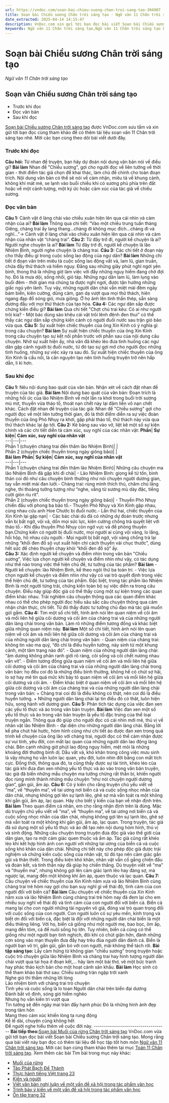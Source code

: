 ```yaml
---
url: https://vndoc.com/soan-bai-chieu-suong-chan-troi-sang-tao-304907
title: Soạn bài Chiều sương Chân trời sáng tạo - Ngữ văn 11 Chân trời sáng tạo - VnDoc.com
date_extracted: 2025-04-14 14:15:47
description: VnDoc.com xin gửi tới bạn đọc bài viết Soạn bài Chiều sương Chân trời sáng tạo. Mời các bạn cùng tham khảo chi tiết.
keywords: Ngữ văn 11 Chân trời sáng tạo,Ngữ văn 11 Chân trời sáng tạo bài chiều sương,Soạn văn 11 Chân trời sáng tạo,văn 11 Chân trời sáng tạo,soạn văn 11 Chân trời,ngữ văn 11 Chân trời,Soạn bài Chiều sương Chân trời sáng tạo,Soạn bài Chiều sương,Chiều sương,soạn văn Chiều sương
---
```


# Soạn bài Chiều sương Chân trời sáng tạo
 _Ngữ văn 11 Chân trời sáng tạo_
## Soạn văn Chiều sương Chân trời sáng tạo
  * Trước khi đọc
  * Đọc văn bản
  * Sau khi đọc

[Soạn bài Chiều sương Chân trời sáng tạo](<https://vndoc.com/soan-bai-chieu-suong-chan-troi-sang-tao-304907>) được VnDoc.com sưu tầm và xin gửi tới bạn đọc cùng tham khảo để có thêm tài liệu soạn văn 11 Chân trời sáng tạo nhé. Mời các bạn cùng theo dõi bài viết dưới đây.
### Trước khi đọc
**Câu hỏi:** Từ nhan đề truyện, bạn hãy dự đoán nội dung văn bản nói về điều gì?
**Bài làm**
Nhan đề "Chiều sương", gợi cho người đọc về liên tưởng về thời gian - thời điểm tác giả chọn để khai thác, làm chủ đề chính cho toàn đoạn trích. Nội dung văn bản có thể sẽ nói về cảm nhận, miêu tả về khung cảnh, không khí mát mẻ, se lạnh vào buổi chiều khi có sương phủ phía trên đất hoặc về một cảnh tượng, một ký ức hoặc cảm xúc của tác giả về chiều sương.
### Đọc văn bản
**Câu 1:** Cảnh vật ở làng chài vào chiều xuân hiện lên qua cái nhìn và cảm nhận của ai?
**Bài làm**
Thông qua chi tiết: “Vào một chiều trung tuần tháng Giêng, chàng trai ấy lang thang...chàng đi không mục đích...chàng đi và nghĩ..."→ Cảnh vật ở làng chài vào chiều xuân hiện lên qua cái nhìn và cảm nhận của nhân vật “chàng trai”.
**Câu 2:** Từ đây trở đi, người kể chuyện là ai? Người nghe chuyện là ai?
**Bài làm**
Từ đây trở đi, người kể chuyện là lão Nhiệm Bình, người nghe chuyện là chàng trai.
**Câu 3:** Các chi tiết ở đoạn này cho thấy điều gì trong cuộc sống lao động của ngư dân?
**Bài làm**
Những chi tiết ở đoạn văn trên miêu tả cuộc sống lao động vất vả, lam lũ, gian truân, chứa đầy thử thách và hiểm nguy. Đằng sau những giây phút nghỉ ngơi yên bình, thong thả là những giờ làm việc với đầy những nguy hiểm đang chờ đợi họ. Đó là mưa dội, sống nhồi, gió táp. Những ngư dân lam lũ, làm lụng vào buổi đêm - thời gian mà chúng ta được nghỉ ngơi, được tận hưởng những giấc ngủ yên lành.
Tuy vậy, những người dân chài vẫn miệt mài đêm ngày bám biển, kiên cường, dũng cảm, gan dạ vượt qua mọi thử thách, hiên ngang đạp đổ sóng gió, mưa giông. Ở họ ánh lên tinh thần thép, sẵn sàng đương đầu với mọi thử thách của tạo hóa.
**Câu 4:** Các ngư dân sắp được chứng kiến điều gì?
**Bài làm**
Qua chi tiết "Chợt chú trai kêu: Có ai như người trôi kia? - Một bác dùng sào khêu cái vật trôi lênh đênh đen thui" có thể thấy các ngư dân sắp chứng kiến cảnh có người đuối nước sau trận gió bão vừa qua.
**Câu 5:** Sự xuất hiện chiếc thuyền của ông Xin Kính có ý nghĩa gì trong câu chuyện?
**Bài làm**
Sự xuất hiện chiếc thuyền của ông Xin Kính trong câu chuyện tạo sự kết nối phần trước với phần sau của nội dung câu chuyện. Nhờ sự xuất hiện ấy, nhà văn đã khéo léo đưa tình huống các ngư dân gặp cảnh người bị đuối nước, từ đó tạo sự gợi mở cho người đọc những tình huống, những sự việc xảy ra sau đó.
Sự xuất hiện chiếc thuyền của ông Xin Kính là cầu nối, là căn nguyên tạo nên tình huống truyện trở nên hấp dẫn, li kì hơn.
### Sau khi đọc
**Câu 1:** Nêu nội dung bao quát của văn bản. Nhận xét về cách đặt nhan đề truyện của tác giả.
**Bài làm**
Nội dung bao quát của văn bản: Đoạn trích là những hồi ức của lão Nhiệm Bình về một lần ra khơi trong buổi trời sương mù mịt, thuyền vừa tháo tố, thoát nạn chết này lại đâm liền vô nạn chết khác.
Cách đặt nhan đề truyện của tác giả: Nhan đề "Chiều sương" gợi cho người đọc về một liên tưởng thời gian, đó là thời điểm diễn ra sự việc đoàn thuyền của ông Phó Nhụy ra khơi, gặp phải tháo tố, thử thách này vừa qua thử thách khác lại ập tới.
**Câu 2:** Kẻ bảng sau vào vở, liệt kê một số sự kiện chính và các chi tiết diễn tả cảm xúc, suy nghĩ của các nhân vật:
**Phần**| **Sự kiện**| **Cảm xúc, suy nghĩ của nhân vật**  
---|---|---  
Phần 1 \(chuyện chàng trai đến thăm lão Nhiệm Bình\)| |   
Phần 2 \(chuyện chiếc thuyền trong ngày giông bão\)| |   
**Bài làm**
**Phần**| **Sự kiện**| **Cảm xúc, suy nghĩ của nhân vật**  
---|---|---  
Phần 1 \(chuyện chàng trai đến thăm lão Nhiệm Bình\)| Những câu chuyện ma lão Nhiệm Bình đã gặp khi đi chài| \- Lão Nhiệm Bình: giọng kể từ tốn, bình thản coi đó như câu chuyện bình thường như nói chuyện người dương gian, tay vẫn miệt mài đan lưới.\- Chàng trai: rùng mình thích thú, chăm chú lắng nghe, thi thoảng tưởng tượng như “nghe, vẳng từ sương mù dày đặc, tiếng cười giòn ríu rít”.  
Phần 2 \(chuyện chiếc thuyền trong ngày giông bão\)| \- Thuyền Phó Nhụy chiến đấu với phong ba bão tố.\- Thuyền Phó Nhụy và Xin Kính gặp nhau, cùng nhau cứu anh Hoe Chước bị đuối nước.\- Lần thứ hai, chiếc thuyền của Xin Kính lại gặp nạn| \- Các bác chài dù đã có những dự đoán trước nhưng vẫn bị bất ngờ, vội vã, dồn mọi sức lực, kiên cường chống trả quyết liệt với tháo tố.\- Khi đầu thuyền Phó Nhụy còn ngờ vực và đề phòng thuyền bạn.Chứng kiến có người bị đuối nước, mọi người ai cũng vội vàng, lo lắng, hồi hộp, hô nhau cứu người.\- Mọi người bị bất ngờ, vội vàng chống trả lại những “khối đen đồ sộ vụt xuất hiện chỉ cách thuyền vài chục thước”, dùng hết sức để chèo thuyền chạy khỏi “khối đen đồ sộ” ấy.  
**Câu 3:** Xác định người kể chuyện và điểm nhìn trong văn bản "Chiều sương". Việc lựa chọn người kể chuyện và điểm nhìn như vậy, có tác dụng như thế nào trong việc thể hiện chủ đề, tư tưởng của tác phẩm?
**Bài làm**
\- Người kể chuyện: lão Nhiệm Bình, kể theo ngôi thứ ba toàn tri.
\- Việc lựa chọn người kể chuyện và điểm nhìn như vậy có vai trò quyết định trong việc thể hiện chủ đề, tư tưởng của tác phẩm. Đặc biệt, trong tác phẩm lão Nhiệm Bình là một người từng trải, chứng kiến toàn bộ sự việc diễn ra trong câu chuyện. Điều này giúp độc giả có thể thấy cùng một sự kiện trong các quan điểm khác nhau. Trải nghiệm câu chuyện thông qua các quan điểm khác nhau có thể cho phép người đọc hiểu sâu sắc câu chuyện thông qua cảm nhận chân thực, chi tiết. Từ đó thấy được tư tưởng chủ đạo mà tác giả muốn gửi gắm.
**Câu 4:** Tìm một số chi tiết, hình ảnh nói lên quan niệm về cõi âm và mối liên hệ giữa cõi dương và cõi âm của chàng trai và của những người dân làng chài trong văn bản. Làm rõ những điểm tương đồng và khác biệt giữa những quan niệm này.
**Bài làm**
Một số chi tiết, hình ảnh nói lên quan niệm về cõi âm và mối liên hệ giữa cõi dương và cõi âm của chàng trai và của những người dân làng chài trong văn bản:
\- Quan niệm của chàng trai: không tin vào ma quỷ, “đó chỉ là điều huyễn tưởng, nảy sinh từ một khung cảnh, một tâm trạng nào đó”.
\- Quan niệm của những người dân làng chài: “âm dương không phân ranh giới rõ ràng, cõi sống và cõi chết nương nhau vấn vít”.
\- Điểm tương đồng giữa quan niệm về cõi âm và mối liên hệ giữa cõi dương và cõi âm của chàng trai và của những người dân làng chài trong văn bản: họ đều coi đó là những điều bình thường, không hề có chút sợ hãi, lo sợ hay mê tín quá mức khi bày tỏ quan niệm về cõi âm và mối liên hệ giữa cõi dương và cõi âm.
\- Điểm khác biệt ở quan niệm về cõi âm và mối liên hệ giữa cõi dương và cõi âm của chàng trai và của những người dân làng chài trong văn bản:
\+ Chàng trai coi đó là điều không có thật, nên coi đó là điều huyền tưởng.
\+ Những người dân làng chài lại tin điều đó có thât, luôn hiện hữu, song hành với dương gian.
**Câu 5:** Phân tích tác dụng của việc đan xen các yếu tố thực và ảo trong văn bản truyện.
**Bài làm**
Việc đan xen một số yếu tố thực và ảo trong văn bản truyện là yếu tố đặc trưng của thể loại truyện ngắn. Thông qua đó giúp cho người đọc có cái nhìn mới mẻ, thú vị về nhân vật lão Nhiệm Bình - đại diện cho những người dân làng chài.
Bằng lời kể pha chút hài hước, hóm hỉnh cũng như chi tiết ảo được đan xen trong quá trình kể chuyện của ông lão với chàng trai, người đọc có thể cảm nhận được sự vui tính, yêu đời, con mắt lạc quan của những người dân lao động làng chài. Bên cạnh những giờ phút lao động nguy hiểm, mệt mỏi là những khoảng đời thường bình dị. Dẫu vất vả, khó khăn trong công việc mưu sinh là vậy nhưng họ vẫn luôn lạc quan, yêu đời, luôn nhìn đời bằng con mắt tích cực. Đồng thời, thông qua đó, ta cũng thấy được sự tài tính, khéo léo của tác giả khi đưa đan xen những yếu tố thực và ảo vào trong văn bản truyện, tác giả đã biến những mẩu chuyện ma tưởng chừng rất thần bí, khiến người đọc rùng mình thành những mẩu chuyện “như nói chuyện người dương gian”, gần gũi, ấm áp.
**Câu 6:** Có ý kiến cho rằng truyện chủ yếu viết về “ma”, về “thuyền ma”, về tai ương nơi biển cả và cuộc sống nhọc nhằn của dân chài, nhưng không gợi lên sự lạnh lẽo, ghê sợ mà vẫn toát ra một không khí gần gũi, ấm áp, lạc quan. Hãy cho biết ý kiến của bạn về nhận định trên.
**Bài làm**
Theo quan điểm cá nhân, em cho rằng nhận định trên là đúng. Mặc dù truyện chủ yếu viết về “ma”, về “thuyền ma”, về tai ương nơi biển cả và cuộc sống nhọc nhằn của dân chài, nhưng không gợi lên sự lạnh lẽo, ghê sợ mà vẫn toát ra một không khí gần gũi, ấm áp, lạc quan.
Trong truyện, tác giả đã sử dụng một số yếu tố thực và ảo để tạo nên nội dung hóm hỉnh, thú vị và sinh động. Những câu chuyện trong truyện đưa độc giả vào thế giới của dân gian, tạo ra một cảm giác quen thuộc và ấm áp. Tác giả cũng rất khéo léo khi kết hợp hình ảnh con người với những tai ương của biển cả và cuộc sống khó khăn của dân chài. Những chi tiết này cho phép độc giả được trải nghiệm và chứng kiến cuộc sống của nhân vật, từ đó tạo nên cảm giác gần gũi và thân thiết. Trong điều kiện khó khăn, nhân vật vẫn cố gắng chiến đấu và đoàn kết, và tinh thần này đã giúp họ chiến thắng. Dù truyện viết về "ma" và "thuyền ma", nhưng không gợi lên cảm giác lạnh lẽo hay đáng sợ, mà ngược lại, mang đến một không khí ấm áp, quen thuộc và lạc quan.
**Câu 7:** Câu chuyện về chiếc thuyền của Xin Kính năm xưa và lão Nhiệm Bình cùng chàng trai trẻ hôm nay gợi cho bạn suy nghĩ gì về thái độ, tình cảm của con người đối với biển cả?
**Bài làm**
Câu chuyện về chiếc thuyền của Xin Kính năm xưa và lão Nhiệm Bình cùng chàng trai trẻ hôm nay đã đem lại cho em nhiều suy nghĩ về thái độ và tình cảm của con người đối với biển cả. Biển cả mang lại cho con người những tài nguyên vô giá, đóng vai trò quan trọng đối với cuộc sống của con người. Con người luôn có sự yêu mến, kính trọng và biết ơn đối với biển cả, đặc biệt là đối với những người dân chài biển là một điều thiêng liêng. Với họ, biển cả giống như một người mẹ, bao bọc, ôm ấp, mang đến tôm, cá để nuôi sống họ lớn. Tuy nhiên, biển cả cũng có thể giống như một người bạn tinh nghịch, đôi khi có chút giận hờn, đánh những cơn sóng vào mạn thuyền đưa đẩy hay trêu đùa người dân đánh cá. Biển là người bạn vô tri, gần gũi, gắn bó với con người, mãi không thể tách rời.
**Bài tập sáng tạo:** Lấy cảm hứng từ không gian "chiều sương" trong truyện hoặc cuộc trò chuyện giữa lão Nhiệm Bình và chàng trai hay hình tượng người dân chài vượt qua tai họa ở đoạn kết,... hãy làm một bài thơ, vẽ một bức tranh hay phác thảo kịch bản cho một hoạt cảnh sân khấu.
**Bài làm**
Học sinh có thể tham khảo bài thơ sau:
Chiều sương tràn ngập trời xanh  
Nghe gió thì thầm những lời lòng  
Lão nhiệm bình với chàng trai trò chuyện  
Tình yêu và cuộc sống là lo toan
Người dân chài trên biển đại dương  
Đánh bắt vô định, sóng gió hiểm nghèo  
Nhưng họ vẫn kiên trì vượt qua  
Tin tưởng sẽ đến ngày mai tràn đầy hạnh phúc
Đó là những hình ảnh đẹp trong tâm hồn  
Mang theo cảm xúc khiến lòng ta rung động  
Kể lể dài, chuyện cũng không hết  
Để người nghe hiểu thêm về cuộc đời này.
\------------------------------------
**Bài tiếp theo:**[Soạn bài Muối của rừng Chân trời sáng tạo](<https://vndoc.com/soan-bai-muoi-cua-rung-chan-troi-sang-tao-304916>)
VnDoc.com vừa gửi tới bạn đọc bài viết Soạn bài Chiều sương Chân trời sáng tạo. Mong rằng qua bài viết này bạn đọc có thêm tài liệu để học tập tốt hơn môn [Ngữ văn 11 Chân trời sáng tạo](<https://vndoc.com/ngu-van-11-chan-troi-sang-tao>). Mời các bạn cùng tham khảo thêm tại mục [Toán 11 Chân trời sáng tạo](<https://vndoc.com/toan-11-chan-troi-sang-tao>).
Xem thêm các bài Tìm bài trong mục này khác:
  * [Muối của rừng](</soan-bai-muoi-cua-rung-chan-troi-sang-tao-304916>)
  * [Tảo Phát Bạch Đế Thành](</soan-bai-tao-phat-bach-de-thanh-chan-troi-sang-tao-305054>)
  * [Thực hành tiếng Việt trang 23](</soan-bai-thuc-hanh-tieng-viet-trang-23-chan-troi-sang-tao-305056>)
  * [Kiến và người](</soan-bai-kien-va-nguoi-chan-troi-sang-tao-305057>)
  * [Viết văn bản nghị luận về một vấn đề xã hội trong tác phẩm văn học](</soan-bai-viet-van-ban-nghi-luan-ve-mot-van-de-xa-hoi-trong-tac-pham-van-hoc-chan-troi-sang-tao-305062>)
  * [Trình bày ý kiến về một vấn đề xã hội trong tác phẩm văn học](</soan-bai-trinh-bay-y-kien-ve-mot-van-de-xa-hoi-trong-tac-pham-van-hoc-chan-troi-sang-tao-305073>)
  * [Ôn tập trang 32](</soan-bai-on-tap-trang-32-chan-troi-sang-tao-305140>)

